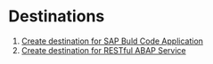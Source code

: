 # Destinations

1. [Create destination for SAP Buld Code Application](./build-code/README.md)
2. [Create destination for RESTful ABAP Service](./rap/README.md)